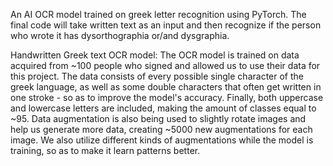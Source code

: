 An AI OCR model trained on greek letter recognition using PyTorch.
The final code will take written text as an input and then recognize 
if the person who wrote it has dysorthographia or/and dysgraphia.

Handwritten Greek text OCR model: 
The OCR model is trained on data acquired from ~100 people who
signed and allowed us to use their data for this project. The
data consists of every possible single character of the greek 
language, as well as some double characters that often get written
in one stroke - so as to improve the model's accuracy. Finally,
both uppercase and lowercase letters are included, making the 
amount of classes equal to ~95.
Data augmentation is also being used to slightly rotate images
and help us generate more data, creating ~5000 new augmentations
for each image. We also utilize different kinds of augmentations 
while the model is training, so as to make it learn patterns
better.
